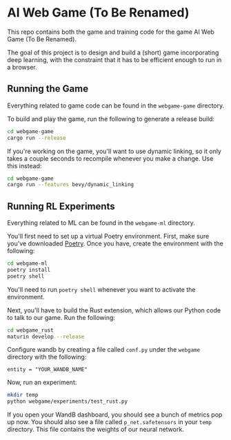 # AI Web Game (To Be Renamed)

This repo contains both the game and training code for the game AI Web Game (To Be Renamed).

The goal of this project is to design and build a (short) game incorporating deep learning, with the constraint that it
has to be efficient enough to run in a browser.

## Running the Game

Everything related to game code can be found in the `webgame-game` directory.

To build and play the game, run the following to generate a release build:

```bash
cd webgame-game
cargo run --release
```

If you're working on the game, you'll want to use dynamic linking, so it only takes a couple seconds to recompile
whenever you make a change. Use this instead:

```bash
cd webgame-game
cargo run --features bevy/dynamic_linking
```

## Running RL Experiments

Everything related to ML can be found in the `webgame-ml` directory.

You'll first need to set up a virtual Poetry environment. First, make sure you've downloaded
[Poetry](https://python-poetry.org/). Once you have, create the environment with the following:

```bash
cd webgame-ml
poetry install
poetry shell
```

You'll need to run `poetry shell` whenever you want to activate the environment.

Next, you'll have to build the Rust extension, which allows our Python code to talk to our game. Run the following:

```bash
cd webgame_rust
maturin develop --release
```

Configure wandb by creating a file called `conf.py` under the `webgame` directory with the following:

```
entity = "YOUR_WANDB_NAME"
```

Now, run an experiment:

```bash
mkdir temp
python webgame/experiments/test_rust.py
```

If you open your WandB dashboard, you should see a bunch of metrics pop up now. You should also see a file called
`p_net.safetensors` in your `temp` directory. This file contains the weights of our neural network.